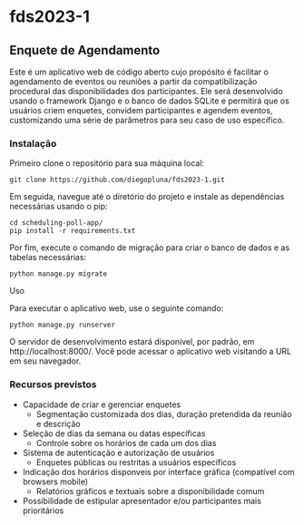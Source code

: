# fds2023-1

## Enquete de Agendamento

Este é um aplicativo web de código aberto cujo propósito é facilitar o agendamento de eventos ou reuniões a partir da compatibilização procedural das disponibilidades dos participantes. Ele será desenvolvido usando o framework Django e o banco de dados SQLite e permitirá que os usuários criem enquetes, convidem participantes e agendem eventos, customizando uma série de parâmetros para seu caso de uso específico.

### Instalação

Primeiro clone o repositório para sua máquina local:

```
git clone https://github.com/diegopluna/fds2023-1.git
```

Em seguida, navegue até o diretório do projeto e instale as dependências necessárias usando o pip:

```
cd scheduling-poll-app/
pip install -r requirements.txt
```

Por fim, execute o comando de migração para criar o banco de dados e as tabelas necessárias:

```
python manage.py migrate
```

Uso

Para executar o aplicativo web, use o seguinte comando:

```
python manage.py runserver
```

O servidor de desenvolvimento estará disponível, por padrão, em http://localhost:8000/. Você pode acessar o aplicativo web visitando a URL em seu navegador.

### Recursos previstos

- Capacidade de criar e gerenciar enquetes
  - Segmentação customizada dos dias, duração pretendida da reunião e descrição
- Seleção de dias da semana ou datas específicas
  - Controle sobre os horários de cada um dos dias
- Sistema de autenticação e autorização de usuários
  - Enquetes públicas ou restritas a usuários específicos
- Indicação dos horários disponveis por interface gráfica (compatível com browsers mobile)
  - Relatórios gráficos e textuais sobre a disponibilidade comum
- Possibilidade de estipular apresentador e/ou participantes mais prioritários
